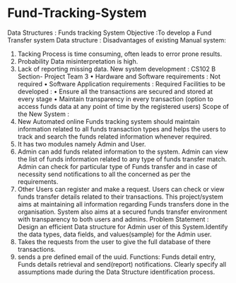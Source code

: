 # Fund-Tracking-System
Data Structures : Funds tracking System
Objective :To develop a Fund Transfer system Data structure :
Disadvantages of existing Manual system:
1. Tacking Process is time consuming, often leads to error prone
results.
2. Probability Data misinterpretation is high.
3. Lack of reporting missing data.
New system development : CS102 B Section- Project Team 3
• Hardware and Software requirements : Not required
• Software Application requirements : Required
Facilities to be developed :
• Ensure all the transactions are secured and stored at every stage
• Maintain transparency in every transaction (option to access funds data
at any point of time by the registered users)
Scope of the New System :
1. New Automated online Funds tracking system should maintain information
related to all funds transaction types and helps the users to track
and search the funds related information whenever required.
2. It has two modules namely Admin and User.
3. Admin can add funds related information to the system. Admin can view
the list of funds information related to any type of funds transfer
match. Admin can check for particular type of Funds transfer and in
case of necessity send notifications to all the concerned as per the
requirements.
4. Other Users can register and make a request. Users can check or view
funds transfer details related to their transactions.
This project/system aims at maintaining all information regarding Funds
transfers done in the organisation. System also aims at a secured funds
transfer environment with transparency to both users and admins.
Problem Statement : Design an efficient Data structure for Admin user of this
System.Identify the data types, data fields, and values(sample) for the Admin
user.
5. Takes the requests from the user to give the full database of there transactions.
6. sends a pre defined email of the uuid.
Functions: Funds detail entry, Funds details retrieval and send(report)
notifications. Clearly specify all assumptions made during the Data Structure
identification process.
